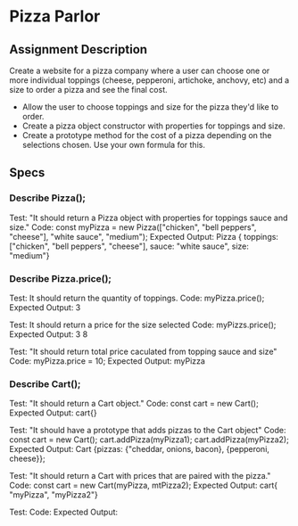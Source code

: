 
# Pizza Parlor

## Assignment Description

Create a website for a pizza company where a user can choose one or more individual toppings (cheese, pepperoni, artichoke, anchovy, etc) and a size to order a pizza and see the final cost.

 * Allow the user to choose toppings and size for the pizza they'd like to order.
 * Create a pizza object constructor with properties for toppings and size.
 * Create a prototype method for the cost of a pizza depending on the selections chosen. Use your own formula for this.

## Specs

### Describe Pizza();

Test: "It should return a Pizza object with properties for toppings sauce and size."
Code: const myPizza = new Pizza(["chicken", "bell peppers", "cheese"], "white sauce", "medium");
Expected Output: Pizza { toppings: ["chicken", "bell peppers", "cheese"], sauce: "white sauce", size: "medium"}

### Describe Pizza.price();

Test: It should return the quantity of toppings. 
Code: myPizza.price();
Expected Output: 3

Test: It should return a price for the size selected 
Code: myPizzs.price();
Expected Output: 3
                 8

Test: "It should return total price caculated from topping sauce and size"
Code: myPizza.price = 10;
Expected Output:  myPizza

### Describe Cart();

Test: "It should return a Cart object."
Code: const cart = new Cart();
Expected Output: cart{}

Test: "It should have a prototype that adds pizzas to the Cart object"
Code: const cart = new Cart();
      cart.addPizza(myPizza1);
      cart.addPizza(myPizza2);
Expected Output: Cart {pizzas: {"cheddar, onions, bacon}, {pepperoni, cheese}};

Test: "It should return a Cart with prices that are paired with the pizza."
Code: const cart = new Cart(myPizza, mtPizza2);
Expected Output: cart{ "myPizza", "myPizza2"}



Test:
Code:
Expected Output: